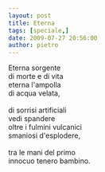 ```yaml
---
layout: post
title: Eterna
tags: [speciale,]
date: 2009-07-27 20:56:00
author: pietro
---
```

Eterna sorgente<br/>di morte e di vita<br/>eterna l'ampolla<br/>di acqua velata,<br/><br/>di sorrisi artificiali<br/>vedi spandere<br/>oltre i fulmini vulcanici<br/>smaniosi d'esplodere,<br/><br/>tra le mani del primo<br/>innocuo tenero bambino.
